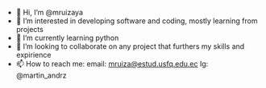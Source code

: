 - 👋 Hi, I’m @mruizaya
- 👀 I’m interested in developing software and coding, mostly learning from projects
- 🌱 I’m currently learning python
- 💞️ I’m looking to collaborate on any project that furthers my skills and expirience
- 📫 How to reach me: email: mruiza@estud.usfq.edu.ec Ig: @martin_andrz

<!---
mruizaya/mruizaya is a ✨ special ✨ repository because its `README.md` (this file) appears on your GitHub profile.
You can click the Preview link to take a look at your changes.
--->
